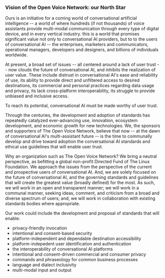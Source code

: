 ### Vision of the Open Voice Network: our North Star ###

Ours is an initiative for a coming world of conversational artificial intelligence -- a world of where hundreds (if not thousands) of voice assistants provide multi-modal communication through every type of digital device, and in every vertical industry.  this is a world that promises significant value not only to conversational AI providers, but to to the users of conversational AI -- the enterprises, marketers and communicators, operational managers, developers and designers, and billions of individuals worldwide.

At present, a broad set of issues -- all centered around a lack of user trust -- now clouds the future of conversational AI, and inhibits the realization of user value.  These include distrust in conversational AI's ease and reliability of use, its ability to provide direct and unfiltered access to desired destinations, its commercial and personal practices regarding data usage and privacy, its lack cross-platform interoperability, its struggle to provide unbiased and inclusive access.  

To reach its potential, conversational AI must be made worthy of user trust. 

Through the centuries, the development and adoption of standards has repeatedly catalyzed ever-advancing use, innovation, ecosystem development, and economic growth for new technologies.  We, the sponsors and supporters of The Open Voice Network, believe that now -- at the dawn of conversational AI's multi-assistant future -- is the time to communally develop and drive toward adoption the conversational AI standards and ethical use guidelines that will enable user trust.  

Why an organization such as The Open Voice Network?  We bring a neutral perspective, as befitting a global non-profit Directed Fund of The Linux Foundation.  We approach the issues from the perspective of the current and prospective users of conversational AI.  And, we are solely focused on the future of conversational AI, and the governing standards and guidelines that will create the greatest value (broadly defined) for the most.   As such, we will work in an open and transparent manner; we will work in a communal manner, seeking ideas, comment, and criticism from a broad and diverse spectrum of users; and, we will work in collaboration with existing standards bodies where appropriate.  


Our work could include the development and proposal of standards that will enable:
- privacy-friendly invocation
- intentional and consent-based security
- platform-independent and dependable destination accessibility
- platform-indepedent user identification and authentication
- the interoperability of conversational AI platforms
- intentional and consent-driven commercial and consumer privacy 
- commands and phraseology for common business processes
- language and dialect inclusivity
- multi-modal input and output 

###

